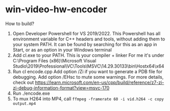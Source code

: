 # win-video-hw-encoder
How to build?
1. Open Developer Powershell for VS 2019/2022.
    This Powershell has all environment variable for C++ headers and tools, without adding them to your system PATH.
    It can be found by searching for this as an app in Start, or as an option in your Windows terminal
2. Add cl.exe to your PATH.
    This is your compiler + linker
    For me it's under C:\Program Files (x86)\Microsoft Visual Studio\2019\Professional\VC\Tools\MSVC\14.29.30133\bin\Hostx64\x64
3. Run cl encode.cpp
    Add option /Zi if you want to generate a PDB file for debugging.
    Add option /EHsc to mute some warnings.
    For more details, check out https://learn.microsoft.com/en-us/cpp/build/reference/z7-zi-zi-debug-information-format?view=msvc-170
4. Run ./encode.exe
5. To mux H264 into MP4, call `ffmpeg -framerate 60 -i vid.h264 -c copy output.mp4`
